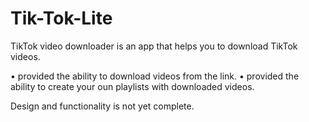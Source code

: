# Tik-Tok-Lite


TikTok video downloader is an app that helps you to download TikTok videos.

• provided the ability to download videos from the link.
• provided the ability to create your oun playlists with downloaded videos.

Design and functionality is not yet complete.
